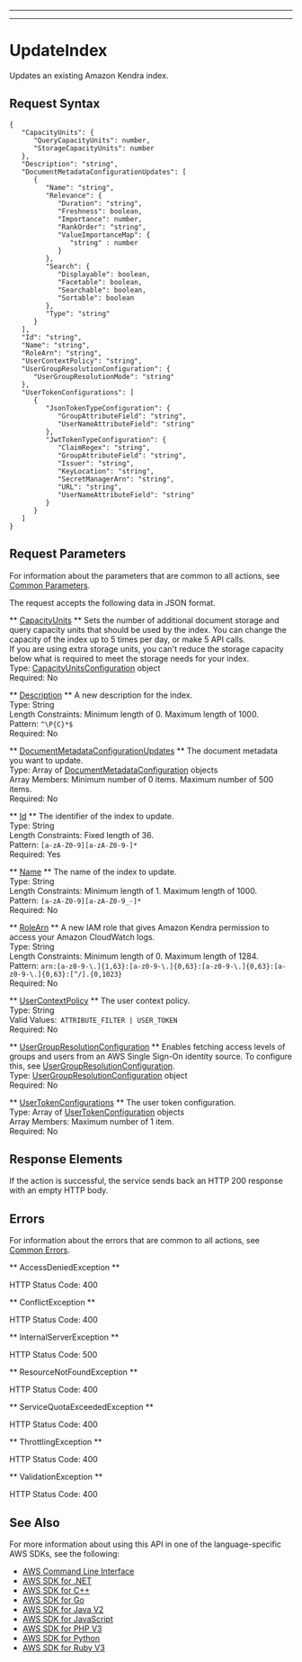 --------

--------

# UpdateIndex<a name="API_UpdateIndex"></a>

Updates an existing Amazon Kendra index\.

## Request Syntax<a name="API_UpdateIndex_RequestSyntax"></a>

```
{
   "CapacityUnits": { 
      "QueryCapacityUnits": number,
      "StorageCapacityUnits": number
   },
   "Description": "string",
   "DocumentMetadataConfigurationUpdates": [ 
      { 
         "Name": "string",
         "Relevance": { 
            "Duration": "string",
            "Freshness": boolean,
            "Importance": number,
            "RankOrder": "string",
            "ValueImportanceMap": { 
               "string" : number 
            }
         },
         "Search": { 
            "Displayable": boolean,
            "Facetable": boolean,
            "Searchable": boolean,
            "Sortable": boolean
         },
         "Type": "string"
      }
   ],
   "Id": "string",
   "Name": "string",
   "RoleArn": "string",
   "UserContextPolicy": "string",
   "UserGroupResolutionConfiguration": { 
      "UserGroupResolutionMode": "string"
   },
   "UserTokenConfigurations": [ 
      { 
         "JsonTokenTypeConfiguration": { 
            "GroupAttributeField": "string",
            "UserNameAttributeField": "string"
         },
         "JwtTokenTypeConfiguration": { 
            "ClaimRegex": "string",
            "GroupAttributeField": "string",
            "Issuer": "string",
            "KeyLocation": "string",
            "SecretManagerArn": "string",
            "URL": "string",
            "UserNameAttributeField": "string"
         }
      }
   ]
}
```

## Request Parameters<a name="API_UpdateIndex_RequestParameters"></a>

For information about the parameters that are common to all actions, see [Common Parameters](CommonParameters.md)\.

The request accepts the following data in JSON format\.

 ** [CapacityUnits](#API_UpdateIndex_RequestSyntax) **   <a name="Kendra-UpdateIndex-request-CapacityUnits"></a>
Sets the number of additional document storage and query capacity units that should be used by the index\. You can change the capacity of the index up to 5 times per day, or make 5 API calls\.  
If you are using extra storage units, you can't reduce the storage capacity below what is required to meet the storage needs for your index\.  
Type: [CapacityUnitsConfiguration](API_CapacityUnitsConfiguration.md) object  
Required: No

 ** [Description](#API_UpdateIndex_RequestSyntax) **   <a name="Kendra-UpdateIndex-request-Description"></a>
A new description for the index\.  
Type: String  
Length Constraints: Minimum length of 0\. Maximum length of 1000\.  
Pattern: `^\P{C}*$`   
Required: No

 ** [DocumentMetadataConfigurationUpdates](#API_UpdateIndex_RequestSyntax) **   <a name="Kendra-UpdateIndex-request-DocumentMetadataConfigurationUpdates"></a>
The document metadata you want to update\.  
Type: Array of [DocumentMetadataConfiguration](API_DocumentMetadataConfiguration.md) objects  
Array Members: Minimum number of 0 items\. Maximum number of 500 items\.  
Required: No

 ** [Id](#API_UpdateIndex_RequestSyntax) **   <a name="Kendra-UpdateIndex-request-Id"></a>
The identifier of the index to update\.  
Type: String  
Length Constraints: Fixed length of 36\.  
Pattern: `[a-zA-Z0-9][a-zA-Z0-9-]*`   
Required: Yes

 ** [Name](#API_UpdateIndex_RequestSyntax) **   <a name="Kendra-UpdateIndex-request-Name"></a>
The name of the index to update\.  
Type: String  
Length Constraints: Minimum length of 1\. Maximum length of 1000\.  
Pattern: `[a-zA-Z0-9][a-zA-Z0-9_-]*`   
Required: No

 ** [RoleArn](#API_UpdateIndex_RequestSyntax) **   <a name="Kendra-UpdateIndex-request-RoleArn"></a>
A new IAM role that gives Amazon Kendra permission to access your Amazon CloudWatch logs\.  
Type: String  
Length Constraints: Minimum length of 0\. Maximum length of 1284\.  
Pattern: `arn:[a-z0-9-\.]{1,63}:[a-z0-9-\.]{0,63}:[a-z0-9-\.]{0,63}:[a-z0-9-\.]{0,63}:[^/].{0,1023}`   
Required: No

 ** [UserContextPolicy](#API_UpdateIndex_RequestSyntax) **   <a name="Kendra-UpdateIndex-request-UserContextPolicy"></a>
The user context policy\.  
Type: String  
Valid Values:` ATTRIBUTE_FILTER | USER_TOKEN`   
Required: No

 ** [UserGroupResolutionConfiguration](#API_UpdateIndex_RequestSyntax) **   <a name="Kendra-UpdateIndex-request-UserGroupResolutionConfiguration"></a>
Enables fetching access levels of groups and users from an AWS Single Sign\-On identity source\. To configure this, see [UserGroupResolutionConfiguration](https://docs.aws.amazon.com/kendra/latest/dg/API_UserGroupResolutionConfiguration.html)\.  
Type: [UserGroupResolutionConfiguration](API_UserGroupResolutionConfiguration.md) object  
Required: No

 ** [UserTokenConfigurations](#API_UpdateIndex_RequestSyntax) **   <a name="Kendra-UpdateIndex-request-UserTokenConfigurations"></a>
The user token configuration\.  
Type: Array of [UserTokenConfiguration](API_UserTokenConfiguration.md) objects  
Array Members: Maximum number of 1 item\.  
Required: No

## Response Elements<a name="API_UpdateIndex_ResponseElements"></a>

If the action is successful, the service sends back an HTTP 200 response with an empty HTTP body\.

## Errors<a name="API_UpdateIndex_Errors"></a>

For information about the errors that are common to all actions, see [Common Errors](CommonErrors.md)\.

 ** AccessDeniedException **   
  
HTTP Status Code: 400

 ** ConflictException **   
  
HTTP Status Code: 400

 ** InternalServerException **   
  
HTTP Status Code: 500

 ** ResourceNotFoundException **   
  
HTTP Status Code: 400

 ** ServiceQuotaExceededException **   
  
HTTP Status Code: 400

 ** ThrottlingException **   
  
HTTP Status Code: 400

 ** ValidationException **   
  
HTTP Status Code: 400

## See Also<a name="API_UpdateIndex_SeeAlso"></a>

For more information about using this API in one of the language\-specific AWS SDKs, see the following:
+  [AWS Command Line Interface](https://docs.aws.amazon.com/goto/aws-cli/kendra-2019-02-03/UpdateIndex) 
+  [AWS SDK for \.NET](https://docs.aws.amazon.com/goto/DotNetSDKV3/kendra-2019-02-03/UpdateIndex) 
+  [AWS SDK for C\+\+](https://docs.aws.amazon.com/goto/SdkForCpp/kendra-2019-02-03/UpdateIndex) 
+  [AWS SDK for Go](https://docs.aws.amazon.com/goto/SdkForGoV1/kendra-2019-02-03/UpdateIndex) 
+  [AWS SDK for Java V2](https://docs.aws.amazon.com/goto/SdkForJavaV2/kendra-2019-02-03/UpdateIndex) 
+  [AWS SDK for JavaScript](https://docs.aws.amazon.com/goto/AWSJavaScriptSDK/kendra-2019-02-03/UpdateIndex) 
+  [AWS SDK for PHP V3](https://docs.aws.amazon.com/goto/SdkForPHPV3/kendra-2019-02-03/UpdateIndex) 
+  [AWS SDK for Python](https://docs.aws.amazon.com/goto/boto3/kendra-2019-02-03/UpdateIndex) 
+  [AWS SDK for Ruby V3](https://docs.aws.amazon.com/goto/SdkForRubyV3/kendra-2019-02-03/UpdateIndex) 